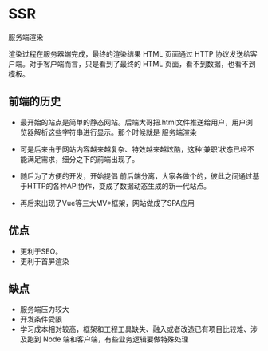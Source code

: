 # SSR

服务端渲染

渲染过程在服务器端完成，最终的渲染结果 HTML 页面通过 HTTP 协议发送给客户端。对于客户端而言，只是看到了最终的 HTML 页面，看不到数据，也看不到模板。

## 前端的历史

- 最开始的站点是简单的静态网站。后端大哥把.html文件推送给用户，用户浏览器解析这些字符串进行显示。那个时候就是 服务端渲染 

- 可是后来由于网站内容越来越复杂、特效越来越炫酷，这种‘兼职’状态已经不能满足需求，细分之下的前端出现了。

- 随后为了方便的开发，开始提倡 前后端分离，大家各做个的，彼此之间通过基于HTTP的各种API协作，变成了数据动态生成的新一代站点。

- 再后来出现了Vue等三大MV*框架，网站做成了SPA应用

## 优点

- 更利于SEO。
- 更利于首屏渲染

## 缺点

- 服务端压力较大
- 开发条件受限
- 学习成本相对较高，框架和工程工具缺失、融入或者改造已有项目比较难、涉及跑到 Node 端和客户端，有些业务逻辑要做特殊处理
